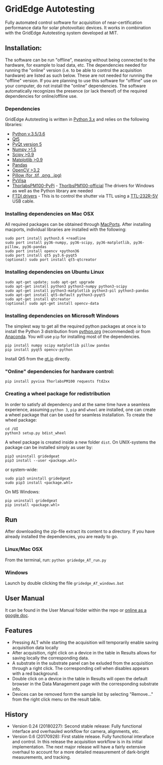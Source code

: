 # GridEdge Autotesting
Fully automated control software for acquisition of near-certification performance data for solar photovoltaic devices. It works in combination with the GridEdge Autotesting system developed at MIT. 

## Installation:
The software can be run "offline", meaning without being connected to the hardware, for example to load data, etc. The dependencies needed for running the "online" version (i.e. to be able to control the acquisition hardware) are listed as such below. These are not needed for running the "offline" version. If you are planning to use this software for "offline" use on your computer, do not install the "online" dependencies. The software automatically recognizes the presence (or lack thereof) of the required dependencies for online/offline use.

### Dependencies
GridEdge Autotesting is written in [Python 3.x](<http://www.python.org/>) and relies on the following libraries:
- [Python v.3.5/3.6](<http://www.python.org/>)
- [Qt5](<http://qt.io>)
- [PyQt version 5](<http://www.riverbankcomputing.co.uk/>)
- [Numpy >1.5](http://www.numpy.org/)
- [Scipy >0.9](<http://www.scipy.org/>)
- [Matplotlib >0.9](<http://matplotlib.org/>)
- [Pandas](<https://pandas.pydata.org/>)
- [OpenCV >3.2](<http://opencv.org/>)
- [Pillow (for .tif, .png, .jpg)](https://python-pillow.github.io/>)
- [PyVisa](<https://pyvisa.readthedocs.io/en/stable/index.html>)
- [ThorlabsPM100-PyPi](<https://pypi.python.org/pypi/ThorlabsPM100>) - [ThorlbsPM100-official](<https://www.thorlabs.com/software_pages/viewsoftwarepage.cfm?code=PM100x>) The drivers for Windows as well as the Python library are needed
- [FTDI drivers](<http://www.ftdichip.com/Drivers/D2XX.htm>) - This is to control the shutter via TTL using a [TTL-232R-5V](<http://www.ftdichip.com/Support/Documents/DataSheets/Cables/DS_TTL-232R_CABLES.pdf>) USB cable.

### Installing dependencies on Mac OSX
All required packages can be obtained through [MacPorts](<http://www.macports.org/>). After installing macports, individual libraries are installed with the following:

    sudo port install python3.6 +readline
    sudo port install py36-numpy, py36-scipy, py36-matplotlib, py36-pillow, py36-pandas
    sudo port install opencv +python36
    sudo port install qt5 py3.6-pyqt5
    (optional) sudo port install qt5-qtcreator
        
### Installing dependencies on Ubuntu Linux
    sudo apt-get update; sudo apt-get upgrade
    sudo apt-get install python3 python3-numpy python3-scipy
    sudo apt-get install python3-matplotlib python3-pil python3-pandas
    sudo apt-get install qt5-default python3-pyqt5
    sudo apt-get install qtcreator
    (optional) sudo apt-get install opencv-data
    
### Installing dependencies on Microsoft Windows
The simplest way to get all the required python packages at once is to install the Python 3 distribution from [python.org](<http://www.python.org/>) (recommended) or from [Anaconda](<https://www.continuum.io/downloads/>). You will use ```pip``` for installing most of the dependencies.

    pip install numpy scipy matplotlib pillow pandas
    pip install pyqt5 opencv-python

Install Qt5 from the [qt.io](https://www.qt.io/download/) directly.

### "Online" dependencies for hardware control:
    pip install pyvisa ThorlabsPM100 requests ftd2xx
    
### Creating a wheel package for redistribution
In order to satisfy all dependency and at the same time have a seamless experience, assuming ```python 3```, ```pip``` and ```wheel``` are installed, one can create a wheel package that can be used for seamless installation. To create the wheel package:

    cd /UI
    python3 setup.py bdist_wheel
    
A wheel package is created inside a new folder ```dist```. On UNIX-systems the package can be installed simply as user by:

    pip3 uninstall gridedgeat
    pip3 install --user <package.whl>
    
or system-wide:

    sudo pip3 uninstall gridedgeat
    sudo pip3 install <package.whl>
    
On MS Windows:

    pip uninstall gridedgeat
    pip install <package.whl>

## Run
After downloading the zip-file extract its content to a directory. If you have already installed the dependencies, you are ready to go.

### Linux/Mac OSX
From the terminal, run: ```python gridedge_AT_run.py```
    
### Windows
Launch by double clicking the file ```gridedge_AT_windows.bat```

## User Manual
It can be found in the User Manual folder within the repo or [online as a google doc](https://docs.google.com/document/d/13y0wFV21d75kd37jS3CpJvZL-_ImOJHvAZBCXCPn-OQ/edit?usp=sharing>).

## Features
- Pressing ALT while starting the acquisition will temporarily enable saving acquisition data locally
- After acquisition, right click on a device in the table in Results allows for saving locally the corresponding data.
- A substrate in the substrate panel can be exluded from the acquisition through a right click. The corresponding cell when disables appears with a red background.
- Double click on a device in the table in Results will open the default browser in the Data Management page with the corresponding substrate info.
- Devices can be removed form the sample list by selecting "Remove..." from the right click menu on the result table.

## History
- Version 0.24 (20180227): Second stable release: Fully functional 
interface and overhauled workflow for camera, alignments, etc. 
- Version 0.6 (20170928): First stable release. Fully functional interaface and control. In this release the acquisition workflow is in its initial implementation. The next major release will have a fairly extensive overhaul to account for a more detailed measurement of dark-bright measurements, and tracking.

